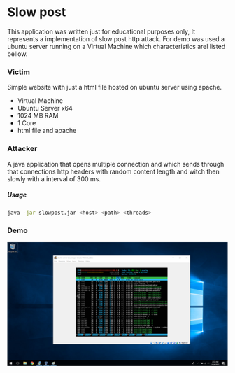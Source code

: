 # Slow post

This application was written just for educational purposes only, It represents a implementation
of slow post http attack. For demo was used a ubuntu server running on a Virtual Machine which 
characteristics arel listed bellow.

### Victim

Simple website with just a html file hosted on ubuntu server using apache.

* Virtual Machine
* Ubuntu Server x64
* 1024 MB RAM
* 1 Core
* html file and apache

### Attacker

A java application that opens multiple connection and which sends through that connections 
http headers with random content length and witch then slowly with a interval of 300 ms.

##### Usage

```bash
java -jar slowpost.jar <host> <path> <threads>
```

### Demo

![htop on last test](/screenshots/htop.png)
